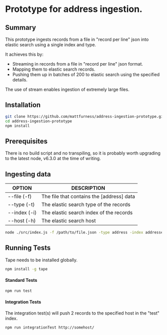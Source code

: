 # Prototype for address ingestion.

## Summary

This prototype ingests records from a file in "record per line" json into elastic search using a single index and type.

It achieves this by:
* Streaming in records from a file in "record per line" json format.
* Mapping them to elastic search records.
* Pushing them up in batches of 200 to elastic search using the specified details.

The use of stream enables ingestion of extremely large files.

## Installation

```sh
git clone https://github.com/mattfurness/address-ingestion-prototype.git
cd address-ingestion-prototype
npm install
```

## Prerequisites

There is no build script and no transpiling, so it is probably worth upgrading to the latest node, v6.3.0 at the time of writing.

## Ingesting data

| OPTION | DESCRIPTION |
| ------ | ----------- |
| --file (-f) | The file that contains the [address] data |
| --type (-t) | The elastic search type of the records |
| --index (-i) | The elastic search index of the records |
| --host (-h) | The elastic search host |

```sh
node ./src/index.js -f /path/to/file.json -type address -index addresses -host https://myuser:mypass@somehost/
```

## Running Tests

Tape needs to be installed globally.
```sh
npm install -g tape
```

#### Standard Tests
```sh
npm run test
```

#### Integration Tests
The integration test(s) will push 2 records to the specified host in the "test" index.

```sh
npm run integrationTest http://somehost/
```

